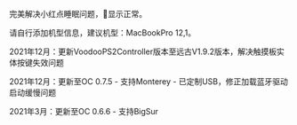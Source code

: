 完美解决小红点睡眠问题，🔋显示正常。
 
请自行添加机型信息，建议机型：MacBookPro 12,1。

2021年12月：更新VoodooPS2Controller版本至远古V1.9.2版本，解决触摸板实体按键失效问题

2021年12月：更新至OC 0.7.5 - 支持Monterey - 已定制USB，修正加载蓝牙驱动启动缓慢问题

2021年3月：更新至OC 0.6.6 - 支持BigSur

